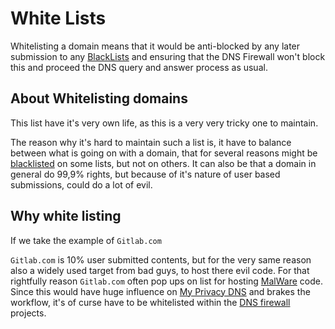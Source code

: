 # White Lists

Whitelisting a domain means that it would be anti-blocked by any later
submission to any [BlackLists][BlackLists] and
ensuring that the DNS Firewall won't block this and proceed the DNS query
and answer process as usual.

## About Whitelisting domains

This list have it's very own life, as this is a very very tricky one to
maintain.

The reason why it's hard to maintain such a list is, it have to balance
between what is going on with a domain, that for several reasons might be
[blacklisted][BlackLists] on some lists, but not
on others. It can also be that a domain in general do 99,9% rights, but
because of it's nature of user based submissions, could do a lot of evil.

## Why white listing

If we take the example of `Gitlab.com`

`Gitlab.com` is 10% user submitted contents, but for the very same reason
also a widely used target from bad guys, to host there evil code. For that
rightfully reason `Gitlab.com` often pop ups on list for hosting
[MalWare][MalWare] code. Since this would have
huge influence on [My Privacy DNS][My Privacy DNS] and brakes the
workflow, it's of curse have to be whitelisted within the
[DNS firewall][DNS firewall] projects.


[BlackLists]: https://kb.mypdns.org/articles/MTX/BlackLists

[DNS firewall]: https://kb.mypdns.org/articles/MTX/DnsFirewall

[MalWare]: https://kb.mypdns.org/articles/MTX/MalWare

[My Privacy DNS]: https://mypdns.org/ "DNS Firewall through RPZ (Response Policy Zones"
